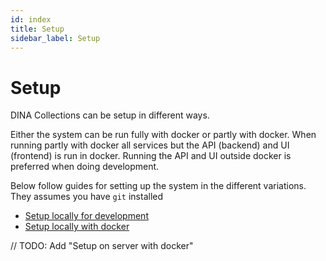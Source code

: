 ```yaml
---
id: index
title: Setup
sidebar_label: Setup
---
```


# Setup

DINA Collections can be setup in different ways.

Either the system can be run fully with docker or partly with docker. When
running partly with docker all services but the API (backend) and UI (frontend)
is run in docker. Running the API and UI outside docker is preferred when doing
development.

Below follow guides for setting up the system in the different variations. They
assumes you have `git` installed

- [Setup locally for development](./setup-locally-for-development.md)
- [Setup locally with docker](./setup-locally-with-docker.md)

// TODO: Add "Setup on server with docker"

